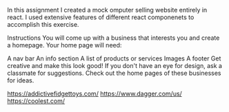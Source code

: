 In this assignment I created a mock omputer selling website entirely in react. I used extensive features of different react componenets to accomplish this exercise.


Instructions
You will come up with a business that interests you and create a homepage. Your home page will need:

A nav bar
An info section
A list of products or services
Images
A footer
Get creative and make this look good! If you don't have an eye for design, ask a classmate for suggestions. Check out the home pages of these businesses for ideas.

https://addictivefidgettoys.com/
https://www.dagger.com/us/
https://coolest.com/